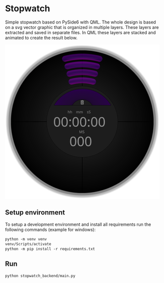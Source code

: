 # Stopwatch

Simple stopwatch based on PySide6 with QML. The whole design is based on a svg vector graphic
that is organized in multiple layers. These layers are extracted and saved in separate files.
In QML these layers are stacked and animated to create the result below.

[![Video](stopwatch_backend/frontend/images/svg/stopwatch.svg)](doc/demo.mp4)

## Setup environment

To setup a development environment and install all requirements run the following commands (example for windows):

    python -m venv venv
    venv/Scripts/activate
    python -m pip install -r requirements.txt

## Run

    python stopwatch_backend/main.py